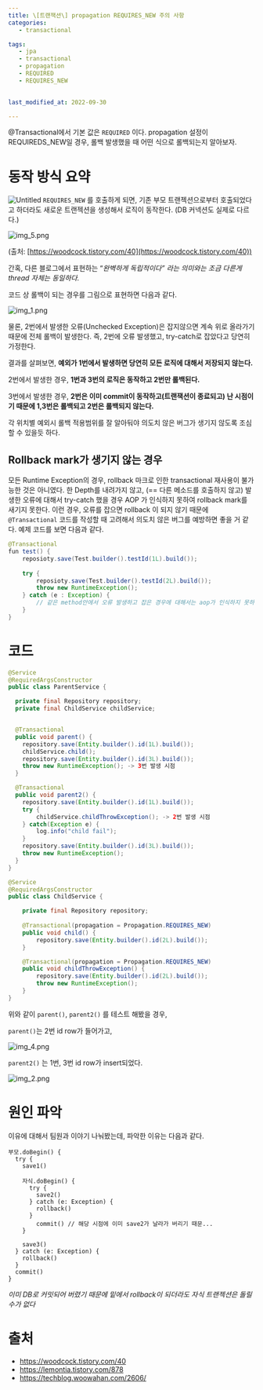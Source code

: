 ```yaml
---
title: \[트랜잭션\] propagation REQUIRES_NEW 주의 사항
categories: 
   - transactional

tags:
   - jpa
   - transactional
   - propagation
   - REQUIRED
   - REQUIRES_NEW
   

last_modified_at: 2022-09-30 

---
```


@Transactional에서 기본 값은 `REQUIRED` 이다. propagation 설정이 REQUIREDS_NEW일 경우, 롤백 발생했을 때 어떤 식으로 롤백되는지 알아보자.

# 동작 방식 요약

![Untitled](https://user-images.githubusercontent.com/49507736/193454427-58263b59-0478-47b6-89b7-47fe283cde5b.png)
`REQUIRES_NEW` 를 호출하게 되면, 기존 부모 트랜젝션으로부터 호출되었다고 하더라도 새로운 트랜젝션을 생성해서 로직이 동작한다. (DB 커넥션도 실제로 다르다.)

![img_5.png](https://user-images.githubusercontent.com/49507736/193454503-31165770-1989-47f4-8aa4-bc0a3aefc3cf.png)

(출처: [https://woodcock.tistory.com/40](https://woodcock.tistory.com/40))

간혹, 다른 블로그에서 표현하는 “*완벽하게 독립적이다” 라는 의미와는 조금 다른게 thread 자체는 동일하다.*

코드 상 롤백이 되는 경우를 그림으로 표현하면 다음과 같다.

![img_1.png](https://user-images.githubusercontent.com/49507736/193744022-0d1aab1a-5869-4018-bce8-cb3ded159007.png)

물론, 2번에서 발생한 오류(Unchecked Exception)은 잡지않으면 계속 위로 올라가기 때문에 전체 롤백이 발생한다. 즉, 2번에 오류 발생했고, try-catch로 잡았다고 당연히 가정한다.

결과를 살펴보면, **예외가 1번에서 발생하면 당연히 모든 로직에 대해서 저장되지 않는다.**

2번에서 발생한 경우, **1번과 3번의 로직은 동작하고 2번만 롤백된다.**

3번에서 발생한 경우, **2번은 이미 commit이 동작하고(트랜잭션이 종료되고) 난 시점이기 때문에 1,3번은 롤백되고 2번은 롤백되지 않는다.**

각 위치별 예외시 롤백 적용범위를 잘 알아둬야 의도치 않은 버그가 생기지 않도록 조심할 수 있을듯 하다.

## Rollback mark가 생기지 않는 경우
모든 Runtime Exception의 경우, rollback 마크로 인한 transactional 재사용이 불가능한 것은 아니였다.
한 Depth를 내려가지 않고, (== 다른 메소드를 호출하지 않고) 발생한 오류에 대해서 try-catch 했을 경우 AOP 가 인식하지 못하여 rollback mark를 새기지 못한다.
이런 경우, 오류를 잡으면 rollback 이 되지 않기 때문에 `@Transactional` 코드를 작성할 때 고려해서 의도치 않은 버그를 예방하면 좋을 거 같다.
예제 코드를 보면 다음과 같다.
```java
@Transactional
fun test() {
    reposioty.save(Test.builder().testId(1L).build());
    
    try {
        reposioty.save(Test.builder().testId(2L).build());
        throw new RuntimeException();
    } catch (e : Exception) {
        // 같은 method안에서 오류 발생하고 잡은 경우에 대해서는 aop가 인식하지 못하기 때문에 rollback되지 않는다.
    }
}
```


# 코드

```java
@Service
@RequiredArgsConstructor
public class ParentService {

  private final Repository repository;
  private final ChildService childService;


  @Transactional
  public void parent() {
    repository.save(Entity.builder().id(1L).build());
    childService.child();
    repository.save(Entity.builder().id(3L).build());
    throw new RuntimeException(); -> 3번 발생 시점
  }

  @Transactional
  public void parent2() {
    repository.save(Entity.builder().id(1L).build());
    try {
        childService.childThrowException(); -> 2번 발생 시점
    } catch(Exception e) {
        log.info("child fail");
    }
    repository.save(Entity.builder().id(3L).build());
    throw new RuntimeException();
  }
}
```

```java
@Service
@RequiredArgsConstructor
public class ChildService {

    private final Repository repository;
	
    @Transactional(propagation = Propagation.REQUIRES_NEW)
    public void child() {
        repository.save(Entity.builder().id(2L).build());
    }

    @Transactional(propagation = Propagation.REQUIRES_NEW)
    public void childThrowException() {
        repository.save(Entity.builder().id(2L).build());
        throw new RuntimeException();
    }
}
```

위와 같이 `parent()`, `parent2()` 를 테스트 해봤을 경우,

`parent()`는 2번 id row가 들어가고,

![img_4.png](https://user-images.githubusercontent.com/49507736/193454491-926a41e8-2652-4048-834c-e1645246dda2.png)

`parent2()` 는 1번, 3번 id row가 insert되었다.

![img_2.png](https://user-images.githubusercontent.com/49507736/193454485-a6bd1296-958e-4149-99ea-0e052597536e.png)

# 원인 파악
이유에 대해서 팀원과 이야기 나눠봤는데, 파악한 이유는 다음과 같다.
```
부모.doBegin() {
  try {
    save1()
    
    자식.doBegin() {
      try {
        save2()
      } catch (e: Exception) {
        rollback()
      }
        commit() // 해당 시점에 이미 save2가 날라가 버리기 때문...
    }
    
    save3()
  } catch (e: Exception) {
    rollback()
  }
  commit()
}
```
_이미 DB로 커밋되어 버렸기 때문에 밑에서 rollback이 되더라도 자식 트랜젝션은 돌릴수가 없다_

# 출처
- https://woodcock.tistory.com/40
- https://lemontia.tistory.com/878
- https://techblog.woowahan.com/2606/
